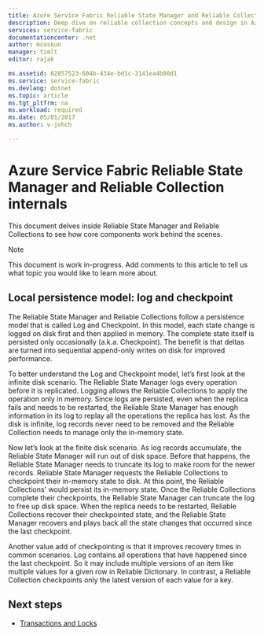 ```yaml
---
title: Azure Service Fabric Reliable State Manager and Reliable Collection internals | Azure
description: Deep dive on reliable collection concepts and design in Azure Service Fabric.
services: service-fabric
documentationcenter: .net
author: mcoskun
manager: timlt
editor: rajak

ms.assetid: 62857523-604b-434e-bd1c-2141ea4b00d1
ms.service: service-fabric
ms.devlang: dotnet
ms.topic: article
ms.tgt_pltfrm: na
ms.workload: required
ms.date: 05/01/2017
ms.author: v-johch

---
```


# Azure Service Fabric Reliable State Manager and Reliable Collection internals
This document delves inside Reliable State Manager and Reliable Collections to see how core components work behind the scenes.

> [!NOTE]
> This document is work in-progress. Add comments to this article to tell us what topic you would like to learn more about.
>

##  Local persistence model: log and checkpoint
The Reliable State Manager and Reliable Collections follow a persistence model that is called Log and Checkpoint.
In this model, each state change is logged on disk first and then applied in memory.
The complete state itself is persisted only occasionally (a.k.a. Checkpoint).
The benefit is that deltas are turned into sequential append-only writes on disk for improved performance.

To better understand the Log and Checkpoint model, let’s first look at the infinite disk scenario.
The Reliable State Manager logs every operation before it is replicated.
Logging allows the Reliable Collections to apply the operation only in memory.
Since logs are persisted, even when the replica fails and needs to be restarted, the Reliable State Manager has enough information in its log to replay all the operations the replica has lost.
As the disk is infinite, log records never need to be removed and the Reliable Collection needs to manage only the in-memory state.

Now let’s look at the finite disk scenario.
As log records accumulate, the Reliable State Manager will run out of disk space.
Before that happens, the Reliable State Manager needs to truncate its log to make room for the newer records.
Reliable State Manager requests the Reliable Collections to checkpoint their in-memory state to disk.
At this point, the Reliable Collections' would persist its in-memory state.
Once the Reliable Collections complete their checkpoints, the Reliable State Manager can truncate the log to free up disk space.
When the replica needs to be restarted, Reliable Collections recover their checkpointed state, and the Reliable State Manager recovers and plays back all the state changes that occurred since the last checkpoint.

Another value add of checkpointing is that it improves recovery times in common scenarios. 
Log contains all operations that have happened since the last checkpoint.
So it may include multiple versions of an item like multiple values for a given row in Reliable Dictionary.
In contrast, a Reliable Collection checkpoints only the latest version of each value for a key.

## Next steps
* [Transactions and Locks](service-fabric-reliable-services-reliable-collections-transactions-locks.md)

